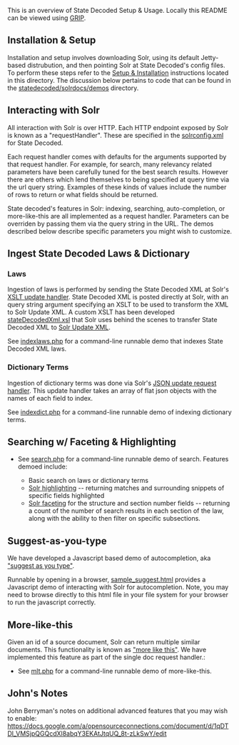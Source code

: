 This is an overview of State Decoded Setup & Usage. Locally this README can be viewed using [GRIP](https://github.com/joeyespo/grip).

## Installation & Setup 

Installation and setup involves downloading Solr, using its default Jetty-based distrubution, and then pointing Solr at State Decoded's config files. To perform these steps refer to the [Setup & Installation](setup.md) instructions located in this directory. The discussion below pertains to code that can be found in the [statedecoded/solrdocs/demos](demos) directory.

## Interacting with Solr

All interaction with Solr is over HTTP. Each HTTP endpoint exposed by Solr is known as a "requestHandler". These are specified in the [solrconfig.xml](../solr_home/statedecoded/conf/solrconfig.xml) for State Decoded.

Each request handler comes with defaults for the arguments supported by that request handler. For example, for search, many relevancy related parameters have been carefully tuned for the best search results. However there are others which lend themselves to being specified at query time via the url query string. Examples of these kinds of values include the number of rows to return or what fields should be returned.

State decoded's features in Solr: indexing, searching, auto-completion, or more-like-this are all implemented as a request handler. Parameters can be overriden by passing them via the query string in the URL. The demos described below describe specific parameters you might wish to customize.

## Ingest State Decoded Laws & Dictionary

### Laws 

Ingestion of laws is performed by sending the State Decoded XML at Solr's [XSLT update handler](http://wiki.apache.org/solr/XsltUpdateRequestHandler). State Decoded XML is posted directly at Solr, with an query string argument specifying an XSLT to be used to transform the XML to Solr Update XML. A custom XSLT has been developed [stateDecodedXml.xsl](../solr_home/statedecoded/conf/xslt/stateDecodedXml.xsl) that Solr uses behind the scenes to transfer State Decoded XML to [Solr Update XML](http://wiki.apache.org/solr/UpdateXmlMessages).

See [indexlaws.php](demos/indexlaws.php) for a command-line runnable demo that indexes State Decoded XML laws.

### Dictionary Terms 

Ingestion of dictionary terms was done via Solr's [JSON update request handler](http://wiki.apache.org/solr/UpdateJSON). This update handler takes an array of flat json objects with the names of each field to index.

See [indexdict.php](demos/indexdict.php) for a command-line runnable demo of indexing dictionary terms.


## Searching w/ Faceting & Highlighting

* See [search.php](demos/search.php) for a command-line runnable demo of search. Features demoed include:

    * Basic search on laws or dictionary terms
    * [Solr highlighting](http://wiki.apache.org/solr/HighlightingParameters) -- returning matches and surrounding snippets of specific fields highlighted
    * [Solr faceting](http://wiki.apache.org/solr/SolrFacetingOverview) for the structure and section number fields -- returning a count of the number of search results in each section of the law, along with the ability to then filter on specific subsections.

## Suggest-as-you-type

We have developed a Javascript based demo of autocompletion, aka ["suggest as you type"](http://www.opensourceconnections.com/2013/06/08/advanced-suggest-as-you-type-with-solr/). 

Runnable by opening in a browser, [sample_suggest.html](demos/sample_suggest.html) provides a Javascript demo of interacting with Solr for autocompletion. Note, you may need to browse directly to this html file in your file system for your browser to run the javascript correctly. 


## More-like-this

Given an id of a source document, Solr can return multiple similar documents. This functionality is known as ["more like this"](http://wiki.apache.org/solr/MoreLikeThis). We have implemented this feature as part of the single doc request handler.:

* See [mlt.php](demos/mlt.php) for a command-line runnable demo of more-like-this.


## John's Notes

John Berryman's notes on additional advanced features that you may wish to enable:
https://docs.google.com/a/opensourceconnections.com/document/d/1qDTDl_VMSjpQGQcdXl8abqY3EKAtJtqUQ_8t-zLkSwY/edit

